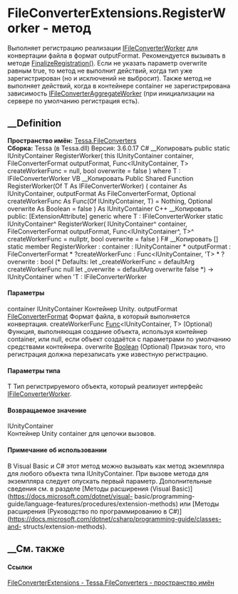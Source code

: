 # FileConverterExtensions.RegisterWorker<T> \- метод
Выполняет регистрацию реализации
[IFileConverterWorker](T_Tessa_FileConverters_IFileConverterWorker.htm) для
конвертации файла в формат outputFormat. Рекомендуется вызывать в методе
[FinalizeRegistration()](M_Tessa_Extensions_IRegistrator_FinalizeRegistration.htm).
Если не указать параметр overwrite равным true, то метод не выполнит действий,
когда тип уже зарегистрирован (но и исключений не выбросит). Также метод не
выполняет действий, когда в контейнере container не зарегистрирована
зависимость
[IFileConverterAggregateWorker](T_Tessa_FileConverters_IFileConverterAggregateWorker.htm)
(при инициализации на сервере по умолчанию регистрация есть).
## __Definition
 **Пространство имён:** [Tessa.FileConverters](N_Tessa_FileConverters.htm)  
 **Сборка:** Tessa (в Tessa.dll) Версия: 3.6.0.17
C# __Копировать
     public static IUnityContainer RegisterWorker<T>(
    	this IUnityContainer container,
    	FileConverterFormat outputFormat,
    	Func<IUnityContainer, T> createWorkerFunc = null,
    	bool overwrite = false
    )
    where T : IFileConverterWorker
VB __Копировать
    <ExtensionAttribute>
    Public Shared Function RegisterWorker(Of T As IFileConverterWorker) ( 
    	container As IUnityContainer,
    	outputFormat As FileConverterFormat,
    	Optional createWorkerFunc As Func(Of IUnityContainer, T) = Nothing,
    	Optional overwrite As Boolean = false
    ) As IUnityContainer
C++ __Копировать
     public:
    [ExtensionAttribute]
    generic<typename T>
    where T : IFileConverterWorker
    static IUnityContainer^ RegisterWorker(
    	IUnityContainer^ container, 
    	FileConverterFormat outputFormat, 
    	Func<IUnityContainer^, T>^ createWorkerFunc = nullptr, 
    	bool overwrite = false
    )
F# __Копировать
     [<ExtensionAttribute>]
    static member RegisterWorker : 
            container : IUnityContainer * 
            outputFormat : FileConverterFormat * 
            ?createWorkerFunc : Func<IUnityContainer, 'T> * 
            ?overwrite : bool 
    (* Defaults:
            let _createWorkerFunc = defaultArg createWorkerFunc null
            let _overwrite = defaultArg overwrite false
    *)
    -> IUnityContainer  when 'T : IFileConverterWorker
#### Параметры
container IUnityContainer
    Контейнер Unity.
outputFormat
[FileConverterFormat](T_Tessa_FileConverters_FileConverterFormat.htm)
    Формат файла, в который выполняется конвертация.
createWorkerFunc
[Func](https://learn.microsoft.com/dotnet/api/system.func-2)<IUnityContainer,
T> (Optional)
     Функция, выполняющая создание объекта, используя контейнер container, или null, если объект создаётся с параметрами по умолчанию средствами контейнера. 
overwrite [Boolean](https://learn.microsoft.com/dotnet/api/system.boolean)
(Optional)
    Признак того, что регистрация должна перезаписать уже известную регистрацию.
#### Параметры типа
T
     Тип регистрируемого объекта, который реализует интерфейс [IFileConverterWorker](T_Tessa_FileConverters_IFileConverterWorker.htm). 
#### Возвращаемое значение
IUnityContainer  
Контейнер Unity container для цепочки вызовов.
#### Примечание об использовании
В Visual Basic и C# этот метод можно вызывать как метод экземпляра для любого
объекта типа IUnityContainer. При вызове метода для экземпляра следует
опускать первый параметр. Дополнительные сведения см. в разделе [Методы
расширения (Visual Basic)](https://docs.microsoft.com/dotnet/visual-
basic/programming-guide/language-features/procedures/extension-methods) или
[Методы расширения (Руководство по программированию в
C#)](https://docs.microsoft.com/dotnet/csharp/programming-guide/classes-and-
structs/extension-methods).
##  __См. также
#### Ссылки
[FileConverterExtensions -
](T_Tessa_FileConverters_FileConverterExtensions.htm)
[Tessa.FileConverters - пространство имён](N_Tessa_FileConverters.htm)
